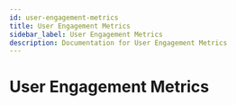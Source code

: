 ```yaml
---
id: user-engagement-metrics
title: User Engagement Metrics
sidebar_label: User Engagement Metrics
description: Documentation for User Engagement Metrics
---
```


# User Engagement Metrics
